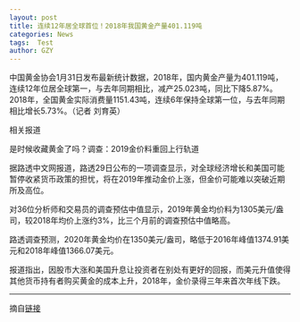 ```yaml
---
layout: post
title: 连续12年居全球首位！2018年我国黄金产量401.119吨
categories: News
tags:  Test
author: GZY
---
```


中国黄金协会1月31日发布最新统计数据，2018年，国内黄金产量为401.119吨，连续12年位居全球第一，与去年同期相比，减产25.023吨，同比下降5.87%。2018年，全国黄金实际消费量1151.43吨，连续6年保持全球第一位，与去年同期相比增长5.73%。（记者 刘育英）

相关报道

是时候收藏黄金了吗？调查：2019金价料重回上行轨道

据路透中文网报道，路透29日公布的一项调查显示，对全球经济增长和美国可能暂停收紧货币政策的担忧，将在2019年推动金价上涨，但金价可能难以突破近期所及高位。

对36位分析师和交易员的调查预估中值显示，2019年黄金均价料为1305美元/盎司，较2018年均价上涨约3%，比三个月前的调查预估中值略高。

路透调查预测，2020年黄金均价在1350美元/盎司，略低于2016年峰值1374.91美元和2018年峰值1366.07美元。

报道指出，因股市大涨和美国升息让投资者在别处有更好的回报，而美元升值使得其他货币持有者购买黄金的成本上升，2018年，金价录得三年来首次年线下跌。

*****

摘自[链接](http://new.qq.com/cmsn/20190131/20190131005863.html)